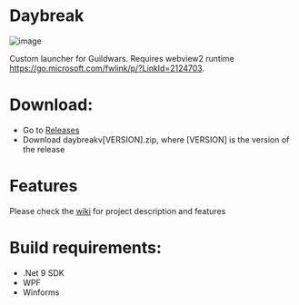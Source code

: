 # Daybreak

![image](https://github.com/AlexMacocian/Daybreak/assets/19384932/4b73e08a-9028-48c7-af82-b572d482cbce)

Custom launcher for Guildwars.
Requires webview2 runtime https://go.microsoft.com/fwlink/p/?LinkId=2124703.

# Download:
- Go to [Releases](https://github.com/AlexMacocian/Daybreak/releases/latest)
- Download daybreakv[VERSION].zip, where [VERSION] is the version of the release

# Features
Please check the [wiki](https://github.com/AlexMacocian/Daybreak/wiki) for project description and features

# Build requirements:
- .Net 9 SDK
- WPF
- Winforms